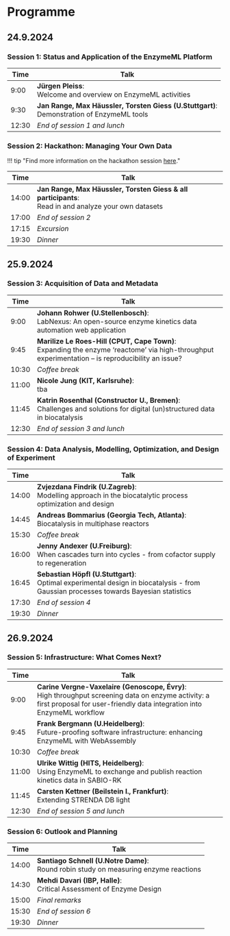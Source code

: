 # Programme

## 24.9.2024

### Session 1: Status and Application of the EnzymeML Platform

| Time  | Talk                                                                                         |
|-------|--------------------------------------------------------------------------------------------------|
| 9:00  | **Jürgen Pleiss**:<br>Welcome and overview on EnzymeML activities                                    |
| 9:30  | **Jan Range, Max Häussler, Torsten Giess (U.Stuttgart)**:<br>Demonstration of EnzymeML tools                       |
| 12:30 | _End of session 1 and lunch_                                                                        |

### Session 2: Hackathon: Managing Your Own Data

!!! tip "Find more information on the hackathon session [here](hackathon.md)."

| Time  | Talk                                                                                         |
|-------|--------------------------------------------------------------------------------------------------|
| 14:00 | **Jan Range, Max Häussler, Torsten Giess & all participants**:<br>Read in and analyze your own datasets |
| 17:00 | _End of session 2_                                                                                  |
| 17:15 | _Excursion_                                                                                         |
| 19:30 | _Dinner_                                                                                            |

## 25.9.2024

### Session 3: Acquisition of Data and Metadata

| Time  | Talk                                                                                         |
|-------|--------------------------------------------------------------------------------------------------|
| 9:00  | **Johann Rohwer (U.Stellenbosch)**:<br>LabNexus: An open-source enzyme kinetics data automation web application       |
| 9:45  | **Marilize Le Roes-Hill (CPUT, Cape Town)**:<br>Expanding the enzyme ‘reactome’ via high-throughput experimentation – is reproducibility an issue? |
| 10:30 | _Coffee break_                                                                                      |
| 11:00 | **Nicole Jung (KIT, Karlsruhe)**:<br>tba                                                                              |
| 11:45 | **Katrin Rosenthal (Constructor U., Bremen)**:<br>Challenges and solutions for digital (un)structured data in biocatalysis    |
| 12:30 | _End of session 3 and lunch_                                                                        |

### Session 4: Data Analysis, Modelling, Optimization, and Design of Experiment

| Time  | Talk                                                                                         |
|-------|--------------------------------------------------------------------------------------------------|
| 14:00 | **Zvjezdana Findrik (U.Zagreb)**:<br>Modelling approach in the biocatalytic process optimization and design     |
| 14:45 | **Andreas Bommarius (Georgia Tech, Atlanta)**:<br>Biocatalysis in multiphase reactors                                        |
| 15:30 | _Coffee break_                                                                                      |
| 16:00 | **Jenny Andexer (U.Freiburg)**:<br>When cascades turn into cycles - from cofactor supply to regeneration |
| 16:45 | **Sebastian Höpfl (U.Stuttgart)**:<br>Optimal experimental design in biocatalysis - from Gaussian processes towards Bayesian statistics |
| 17:30 | _End of session 4_                                                                                  |
| 19:30 | _Dinner_                                                                                            |

## 26.9.2024

### Session 5: Infrastructure: What Comes Next?

| Time  | Talk                                                                                         |
|-------|--------------------------------------------------------------------------------------------------|
| 9:00  | **Carine Vergne-Vaxelaire (Genoscope, Évry)**:<br>High throughput screening data on enzyme activity: a first proposal for user-friendly data integration into EnzymeML workflow |
| 9:45  | **Frank Bergmann (U.Heidelberg)**:<br>Future-proofing software infrastructure: enhancing EnzymeML with WebAssembly |
| 10:30 | _Coffee break_                                                                                      |
| 11:00 | **Ulrike Wittig (HITS, Heidelberg)**:<br>Using EnzymeML to exchange and publish reaction kinetics data in SABIO-RK      |
| 11:45 | **Carsten Kettner (Beilstein I., Frankfurt)**:<br>Extending STRENDA DB light                                                   |
| 12:30 | _End of session 5 and lunch_                                                                        |

### Session 6: Outlook and Planning

| Time  | Talk                                                                                         |
|-------|--------------------------------------------------------------------------------------------------|
| 14:00 | **Santiago Schnell (U.Notre Dame)**:<br>Round robin study on measuring enzyme reactions       |
| 14:30 | **Mehdi Davari (IBP, Halle)**:<br>Critical Assessment of Enzyme Design     |
| 15:00 | _Final remarks_                                                                                  |
| 15:30 | _End of session 6_                                                                                  |
| 19:30 | _Dinner_                                                                                            |
